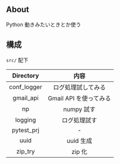 ## About
Python 動きみたいときとか使う

## 構成
`src/` 配下

| Directory | 内容 |
|:--:|:--:|
|conf_logger|ログ処理試してみる|
|gmail_api|Gmail API を使ってみる|
|np|numpy 試す|
|logging|ログ処理試す|
|pytest_prj|-|
|uuid|uuid 生成|
|zip_try|zip 化|
